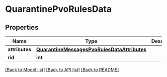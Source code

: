# QuarantinePvoRulesData

## Properties
Name | Type | Description | Notes
------------ | ------------- | ------------- | -------------
**attributes** | [**QuarantineMessagesPvoRulesDataAttributes**](QuarantineMessagesPvoRulesDataAttributes.md) |  | [optional] 
**rid** | **int** |  | [optional] 

[[Back to Model list]](../README.md#documentation-for-models) [[Back to API list]](../README.md#documentation-for-api-endpoints) [[Back to README]](../README.md)

